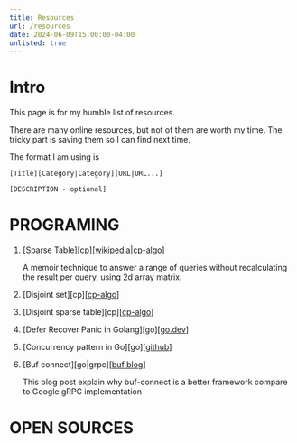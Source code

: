 ```yaml
---
title: Resources
url: /resources
date: 2024-06-09T15:00:00-04:00
unlisted: true
---
```


# Intro

This page is for my humble list of resources.

There are many online resources, but not of them are worth my time.
The tricky part is saving them so I can find next time.

The format I am using is

```
[Title][Category|Category][URL|URL...]

[DESCRIPTION - optional]
```

# PROGRAMING
1. [Sparse Table][cp][[wikipedia](https://en.wikipedia.org/wiki/Sparse_matrix?useskin=vector)|[cp-algo](https://cp-algorithms.com/data_structures/sparse-table.html)]

    A memoir technique to answer a range of queries without recalculating the result per query, using 2d array matrix.
1. [Disjoint set][cp][[cp-algo](https://cp-algorithms.com/data_structures/disjoint_set_union.html)]
1. [Disjoint sparse table][cp][[cp-algo](https://discuss.codechef.com/t/tutorial-disjoint-sparse-table/17404)]
1. [Defer Recover Panic in Golang][go][[go.dev](https://go.dev/blog/defer-panic-and-recover)]
1. [Concurrency pattern in Go][go][[github](https://github.com/luk4z7/go-concurrency-guide)]
1. [Buf connect][go|grpc][[buf blog](https://buf.build/blog/connect-a-better-grpc)]
    
    This blog post explain why buf-connect is a better framework compare to Google gRPC implementation
# OPEN SOURCES